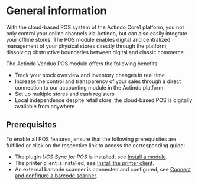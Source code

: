 # General information

With the cloud-based POS system of the Actindo Core1 platform, you not only control your online channels via Actindo, but can also easily integrate your offline stores. The POS module enables digital and centralized management of your physical stores directly through the platform, dissolving obstructive boundaries between digital and classic commerce.  

The Actindo Venduo POS module offers the following benefits:
- Track your stock overview and inventory changes in real time
- Increase the control and transparency of your sales through a direct connection to our accounting module in the Actindo platform
- Set up multiple stores and cash registers
- Local independence despite retail store: the cloud-based POS is digitally available from anywhere

## Prerequisites

To enable all POS features, ensure that the following prerequisites are fulfilled or click on the respective link to access the corresponding guide:

- The plugin *UCS Sync for POS* is installed, see [Install a module](/Core1/01_ConfigurePlatform.md#install-module).
- The printer client is installed, see [Install the printer client](to_be_completed).
- An external barcode scanner is connected and configured, see [Connect and configure a barcode scanner](to_be_completed).
